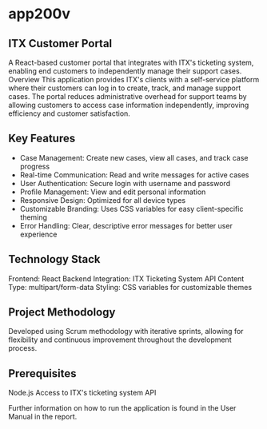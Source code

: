 # app200v

## ITX Customer Portal
A React-based customer portal that integrates with ITX's ticketing system, enabling end customers to independently manage their support cases.
Overview
This application provides ITX's clients with a self-service platform where their customers can log in to create, track, and manage support cases. The portal reduces administrative overhead for support teams by allowing customers to access case information independently, improving efficiency and customer satisfaction.

## Key Features

* Case Management: Create new cases, view all cases, and track case progress
* Real-time Communication: Read and write messages for active cases
* User Authentication: Secure login with username and password
* Profile Management: View and edit personal information
* Responsive Design: Optimized for all device types
* Customizable Branding: Uses CSS variables for easy client-specific theming
* Error Handling: Clear, descriptive error messages for better user experience

## Technology Stack

Frontend: React
Backend Integration: ITX Ticketing System API
Content Type: multipart/form-data
Styling: CSS variables for customizable themes

## Project Methodology

Developed using Scrum methodology with iterative sprints, allowing for flexibility and continuous improvement throughout the development process.

## Prerequisites

Node.js
Access to ITX's ticketing system API

Further information on  how to run the application is found in the User Manual in the report.
